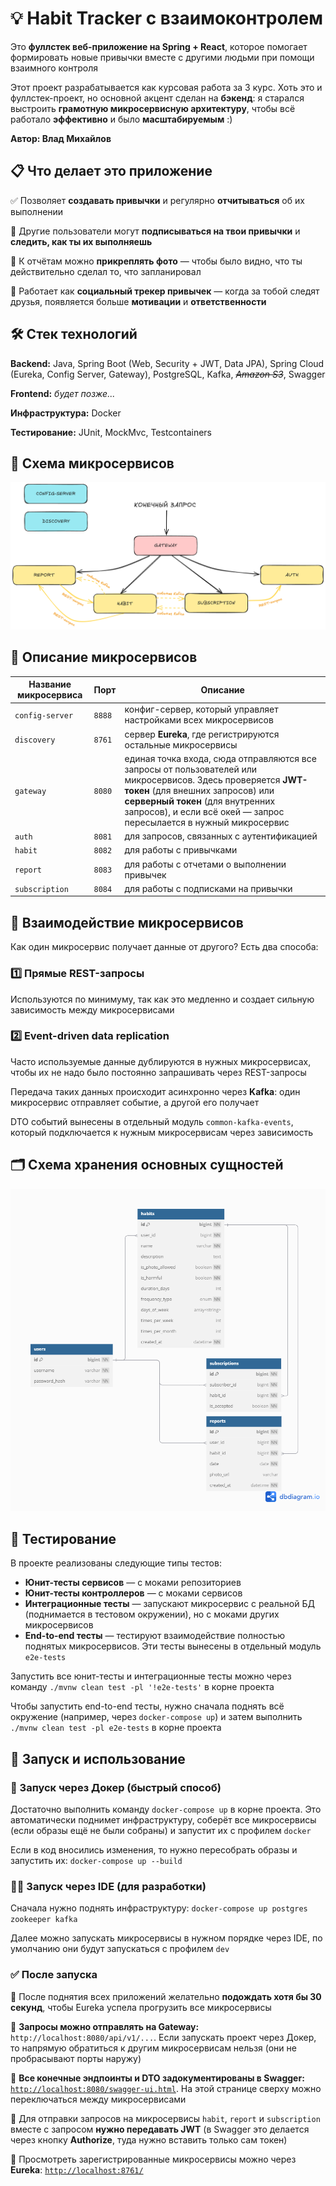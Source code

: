 # 💡 Habit Tracker с взаимоконтролем

Это **фуллстек веб-приложение на Spring + React**, которое помогает формировать новые привычки вместе с другими людьми при помощи взаимного контроля

Этот проект разрабатывается как курсовая работа за 3 курс. Хоть это и фуллстек-проект, но основной акцент сделан на **бэкенд**: я старался выстроить **грамотную микросервисную архитектуру**, чтобы всё работало **эффективно** и было **масштабируемым** :)

**Автор: Влад Михайлов**

## 📋 Что делает это приложение

✅ Позволяет **создавать привычки** и регулярно **отчитываться** об их выполнении

👀 Другие пользователи могут **подписываться на твои привычки** и **следить, как ты их выполняешь**

📸 К отчётам можно **прикреплять фото** — чтобы было видно, что ты действительно сделал то, что запланировал

🤝 Работает как **социальный трекер привычек** — когда за тобой следят друзья, появляется больше **мотивации** и **ответственности**

## 🛠️ Стек технологий

**Backend:** Java, Spring Boot (Web, Security + JWT, Data JPA), Spring Cloud (Eureka, Config Server, Gateway), PostgreSQL, Kafka, _~~Amazon S3~~_, Swagger

**Frontend:** _будет позже..._

**Инфраструктура:** Docker

**Тестирование:** JUnit, MockMvc, Testcontainers

## 📌 Схема микросервисов

![Схема микросервисов](images/microservices.png)

## 🔧 Описание микросервисов

| Название микросервиса | Порт   | Описание                                                                                                                                                                                                                                                   |
|-----------------------|--------|------------------------------------------------------------------------------------------------------------------------------------------------------------------------------------------------------------------------------------------------------------|
| `config-server`       | `8888` | конфиг-сервер, который управляет настройками всех микросервисов                                                                                                                                                                                            |
| `discovery`           | `8761` | сервер **Eureka**, где регистрируются остальные микросервисы                                                                                                                                                                                               |
| `gateway`             | `8080` | единая точка входа, сюда отправляются все запросы от пользователей или микросервисов. Здесь проверяется **JWT-токен** (для внешних запросов) или **серверный токен** (для внутренних запросов), и если всё окей — запрос пересылается в нужный микросервис |
| `auth`                | `8081` | для запросов, связанных с аутентификацией                                                                                                                                                                                                                  |
| `habit`               | `8082` | для работы с привычками                                                                                                                                                                                                                                    |
| `report`              | `8083` | для работы с отчетами о выполнении привычек                                                                                                                                                                                                                |
| `subscription`        | `8084` | для работы с подписками на привычки                                                                                                                                                                                                                        |

## 🔄 Взаимодействие микросервисов

Как один микросервис получает данные от другого? Есть два способа:

### 1️⃣ **Прямые REST-запросы**

Используются по минимуму, так как это медленно и создает сильную зависимость между микросервисами

### 2️⃣ **Event-driven data replication**

Часто используемые данные дублируются в нужных микросервисах, чтобы их не надо было постоянно запрашивать через REST-запросы

Передача таких данных происходит асинхронно через **Kafka**: один микросервис отправляет событие, а другой его получает

DTO событий вынесены в отдельный модуль `common-kafka-events`, который подключается к нужным микросервисам через зависимость

## 🗂️ Схема хранения основных сущностей

![Схема хранения сущностей](images/entities.png)

## 🧪 Тестирование

В проекте реализованы следующие типы тестов:

- **Юнит-тесты сервисов** — с моками репозиториев
- **Юнит-тесты контроллеров** — с моками сервисов
- **Интеграционные тесты** — запускают микросервис с реальной БД (поднимается в тестовом окружении), но с моками других микросервисов
- **End-to-end тесты** — тестируют взаимодействие полностью поднятых микросервисов. Эти тесты вынесены в отдельный модуль `e2e-tests`

Запустить все юнит-тесты и интеграционные тесты можно через команду `./mvnw clean test -pl '!e2e-tests'` в корне проекта

Чтобы запустить end-to-end тесты, нужно сначала поднять всё окружение (например, через `docker-compose up`) и затем выполнить `./mvnw clean test -pl e2e-tests` в корне проекта

## 🚀 Запуск и использование

### 🐳 Запуск через Докер (быстрый способ)

Достаточно выполнить команду `docker-compose up` в корне проекта. Это автоматически поднимет инфраструктуру, соберёт все микросервисы (если образы ещё не были собраны) и запустит их с профилем `docker`

Если в код вносились изменения, то нужно пересобрать образы и запустить их: `docker-compose up --build`

### 🧑‍💻 Запуск через IDE (для разработки)

Сначала нужно поднять инфраструктуру: `docker-compose up postgres zookeeper kafka`

Далее можно запускать микросервисы в нужном порядке через IDE, по умолчанию они будут запускаться с профилем `dev`

### ✅ После запуска

🔹 После поднятия всех приложений желательно **подождать хотя бы 30 секунд**, чтобы Eureka успела прогрузить все микросервисы

🔹 **Запросы можно отправлять на Gateway:** `http://localhost:8080/api/v1/...`. Если запускать проект через Докер, то напрямую обратиться к другим микросервисам нельзя (они не пробрасывают порты наружу)

🔹 **Все конечные эндпоинты и DTO задокументированы в Swagger:** [`http://localhost:8080/swagger-ui.html`](http://localhost:8080/swagger-ui.html). На этой странице сверху можно переключаться между микросервисами

🔹 Для отправки запросов на микросервисы `habit`, `report` и `subscription` вместе с запросом **нужно передавать JWT** (в Swagger это делается через кнопку **Authorize**, туда нужно вставить только сам токен)

🔹 Просмотреть зарегистрированные микросервисы можно через **Eureka**: [`http://localhost:8761/`](http://localhost:8761/)

[//]: # (Как просмотреть трассировку через Зипкин)